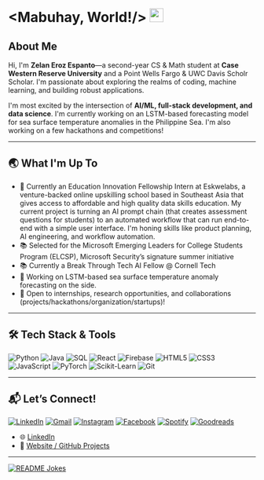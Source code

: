 # <Mabuhay, World!/> <img src="https://media.giphy.com/media/hvRJCLFzcasrR4ia7z/giphy.gif" width="28px" height="28px">

## About Me

Hi, I'm **Zelan Eroz Espanto**—a second-year CS & Math student at **Case Western Reserve University** and a Point Wells Fargo & UWC Davis Scholr Scholar. I'm passionate about exploring the realms of coding, machine learning, and building robust applications.

I'm most excited by the intersection of **AI/ML, full-stack development, and data science**. I'm currently working on an LSTM-based forecasting model for sea surface temperature anomalies in the Philippine Sea. I'm also working on a few hackathons and competitions!

---

## 🌏 What I'm Up To

- 🧠 Currently an Education Innovation Fellowship Intern at Eskwelabs, a venture-backed online upskilling school based in Southeast Asia that gives access to affordable and high quality data skills education. My current project is turning an AI prompt chain (that creates assessment questions for students) to an automated workflow that can run end-to-end with a simple user interface. I'm honing skills like product planning, AI engineering, and workflow automation.
- 📚 Selected for the Microsoft Emerging Leaders for College Students Program (ELCSP), Microsoft Security’s signature summer initiative
- 📚 Currently a Break Through Tech AI Fellow @ Cornell Tech  
- 🌊 Working on LSTM-based sea surface temperature anomaly forecasting on the side. 
- 🤝 Open to internships, research opportunities, and collaborations (projects/hackathons/organization/startups)!

---

## 🛠️ Tech Stack & Tools

![Python](https://img.shields.io/badge/Python-000000?style=for-the-badge&logo=python&logoColor=white)
![Java](https://img.shields.io/badge/Java-000000?style=for-the-badge&logo=java&logoColor=white)
![SQL](https://img.shields.io/badge/SQL-000000?style=for-the-badge&logo=postgresql&logoColor=white)
![React](https://img.shields.io/badge/React-000000?style=for-the-badge&logo=react&logoColor=white)
![Firebase](https://img.shields.io/badge/Firebase-000000?style=for-the-badge&logo=firebase&logoColor=white)
![HTML5](https://img.shields.io/badge/HTML5-000000?style=for-the-badge&logo=html5&logoColor=white)
![CSS3](https://img.shields.io/badge/CSS3-000000?style=for-the-badge&logo=css3&logoColor=white)
![JavaScript](https://img.shields.io/badge/JavaScript-000000?style=for-the-badge&logo=javascript&logoColor=F7DF1E)
![PyTorch](https://img.shields.io/badge/PyTorch-000000?style=for-the-badge&logo=pytorch&logoColor=white)
![Scikit-Learn](https://img.shields.io/badge/scikit--learn-000000?style=for-the-badge&logo=scikit-learn&logoColor=white)
![Git](https://img.shields.io/badge/Git-000000?style=for-the-badge&logo=git&logoColor=white)

---

## 📬 Let’s Connect!
<a href="(https://www.linkedin.com/in/zelanespanto/" target="_blank"><img src="https://img.shields.io/badge/LinkedIn-%230077B5.svg?&style=flat-square&logo=linkedin&logoColor=white" alt="LinkedIn"></a>
<a href="mailto:zeespanto@gmail.com">[![Gmail](https://img.shields.io/badge/Gmail-D14836?logo=gmail&logoColor=white)](#)</a>
<a href="https://www.instagram.com/zelaneroz/" target="_blank"><img src="https://img.shields.io/badge/Instagram-%23E4405F.svg?&style=flat-square&logo=instagram&logoColor=white" alt="Instagram"></a>
<a href="https://www.facebook.com/zelan.espanto/" target="_blank"><img src="https://img.shields.io/badge/Facebook-%231877F2.svg?&style=flat-square&logo=facebook&logoColor=white" alt="Facebook"></a>
<a href="https://open.spotify.com/user/nax7k0s1n07tq0krfibrsi90y?si=3b1c41a4e946456a" target="_blank"><img src="https://img.shields.io/badge/Spotify-%231ED760.svg?&style=flat-square&logo=spotify&logoColor=white" alt="Spotify"></a>
<a href="https://www.goodreads.com/user/show/140408746-zelan-eroz-espanto">[![Goodreads](https://img.shields.io/badge/Goodreads-372213?logo=goodreads&logoColor=fff)](#)</a>

- 🌐 [LinkedIn](https://www.linkedin.com/in/zelanespanto)  
- 📁 [Website / GitHub Projects](https://zelaneroz.github.io/)  

---

<a href="https://readme-jokes.vercel.app"><img align="center" src="https://readme-jokes.vercel.app/api" alt="README Jokes"></a>
